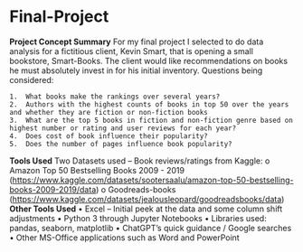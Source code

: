# Final-Project

<b>Project Concept Summary</b>
For my final project I selected to do data analysis for a fictitious client, Kevin Smart, that is opening a small bookstore, Smart-Books. The client would like recommendations on books he must absolutely invest in for his initial inventory. Questions being considered:

    1.	What books make the rankings over several years?
    2.	Authors with the highest counts of books in top 50 over the years and whether they are fiction or non-fiction books
    3.	What are the top 5 books in fiction and non-fiction genre based on highest number or rating and user reviews for each year?
    4.	Does cost of book influence their popularity?
    5.	Does the number of pages influence book popularity?

<b>Tools Used</b>
Two Datasets used – Book reviews/ratings from Kaggle:
    o	Amazon Top 50 Bestselling Books 2009 - 2019 (https://www.kaggle.com/datasets/sootersaalu/amazon-top-50-bestselling-books-2009-2019/data)
    o	Goodreads-books (https://www.kaggle.com/datasets/jealousleopard/goodreadsbooks/data)
<b>Other Tools Used</b>
    •	Excel – Initial peek at the data and some column shift adjustments
    •	Python 3 through Jupyter Notebooks
    •	Libraries used: pandas, seaborn, matplotlib
    •	ChatGPT’s quick guidance / Google searches
    •	Other MS-Office applications such as Word and PowerPoint

 
